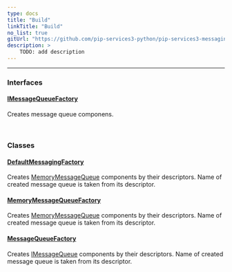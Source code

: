 ```yaml
---
type: docs
title: "Build"
linkTitle: "Build"
no_list: true
gitUrl: "https://github.com/pip-services3-python/pip-services3-messaging-python"
description: >
    TODO: add description
---
```

---
<div class="module-body"> 

### Interfaces

#### [IMessageQueueFactory](imemory_message_queue_factory)
Creates message queue componens.

<br>

### Classes

#### [DefaultMessagingFactory](default_messaging_factory)
Creates [MemoryMessageQueue](../queues/memory_message_queue)  components by their descriptors.
Name of created message queue is taken from its descriptor.

#### [MemoryMessageQueueFactory](memory_message_queue_factory)
Creates [MemoryMessageQueue](../queues/memory_message_queue) components by their descriptors.
Name of created message queue is taken from its descriptor. 

#### [MessageQueueFactory](message_queue_factory)
Creates [IMessageQueue](../queues/imessage_queue) components by their descriptors.
Name of created message queue is taken from its descriptor.

</div>

